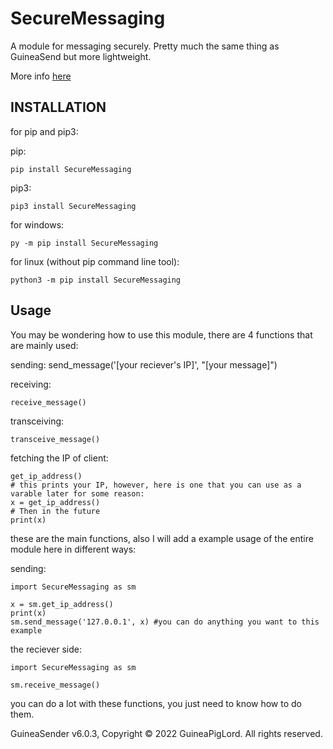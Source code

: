 # SecureMessaging
A module for messaging securely.
Pretty much the same thing as GuineaSend but more lightweight.

More info [here](https://github.com/ethicalhacker7192/OTP-MAC-online)

## INSTALLATION

for pip and pip3:

pip:

    pip install SecureMessaging

pip3:

    pip3 install SecureMessaging

for windows:

    py -m pip install SecureMessaging

for linux (without pip command line tool):

    python3 -m pip install SecureMessaging

## Usage

You may be wondering how to use this module, there are 4 functions that are mainly used:

sending:
    send_message('[your reciever's IP]', "[your message]")

receiving:

    receive_message()

transceiving:

    transceive_message()

fetching the IP of client:

    get_ip_address()
    # this prints your IP, however, here is one that you can use as a varable later for some reason:
    x = get_ip_address()
    # Then in the future
    print(x)


these are the main functions, also I will add a example usage of the entire module here in different ways:

sending:

    import SecureMessaging as sm

    x = sm.get_ip_address()
    print(x)
    sm.send_message('127.0.0.1', x) #you can do anything you want to this example

the reciever side:

    import SecureMessaging as sm

    sm.receive_message()
    
you can do a lot with these functions, you just need to know how to do them.


GuineaSender v6.0.3, Copyright © 2022 GuineaPigLord. All rights reserved.
